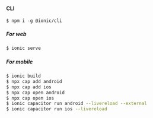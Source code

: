 #### CLI

```pwsh
$ npm i -g @ionic/cli
```

##### For web

```bash
$ ionic serve
```

##### For mobile

```zsh
$ ionic build
$ npx cap add android
$ npx cap add ios
$ npx cap open android
$ npx cap open ios
$ ionic capacitor run android --livereload --external
$ ionic capacitor run ios --livereload
```
